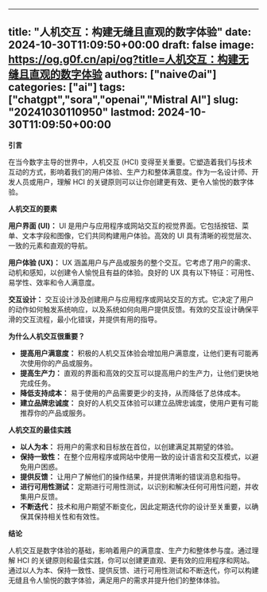 
---
title: "人机交互：构建无缝且直观的数字体验"
date: 2024-10-30T11:09:50+00:00
draft: false
image: https://og.g0f.cn/api/og?title=人机交互：构建无缝且直观的数字体验
authors: ["naiveのai"]
categories: ["ai"]
tags: ["chatgpt","sora","openai","Mistral AI"]
slug: "20241030110950"
lastmod: 2024-10-30T11:09:50+00:00
---
**引言**

在当今数字主导的世界中，人机交互 (HCI) 变得至关重要。它塑造着我们与技术互动的方式，影响着我们的用户体验、生产力和整体满意度。作为一名设计师、开发人员或用户，理解 HCI 的关键原则可以让你创建更有效、更令人愉悦的数字体验。

**人机交互的要素**

**用户界面 (UI)：** UI 是用户与应用程序或网站交互的视觉界面。它包括按钮、菜单、文本字段和图像，它们共同构建用户体验。高效的 UI 具有清晰的视觉层次、一致的元素和直观的导航。

**用户体验 (UX)：** UX 涵盖用户与产品或服务的整个交互。它考虑了用户的需求、动机和感知，以创建令人愉悦且有益的体验。良好的 UX 具有以下特征：可用性、易学性、效率和令人满意度。

**交互设计：** 交互设计涉及创建用户与应用程序或网站交互的方式。它决定了用户的动作如何触发系统响应，以及系统如何向用户提供反馈。有效的交互设计确保平滑的交互流程，最小化错误，并提供有用的指导。

**为什么人机交互很重要？**

* **提高用户满意度：** 积极的人机交互体验会增加用户满意度，让他们更有可能再次使用你的产品或服务。
* **提高生产力：** 直观的界面和高效的交互可以提高用户的生产力，让他们更快地完成任务。
* **降低支持成本：** 易于使用的产品需要更少的支持，从而降低了总体成本。
* **建立品牌忠诚度：** 良好的人机交互体验可以建立品牌忠诚度，使用户更有可能推荐你的产品或服务。

**人机交互的最佳实践**

* **以人为本：** 将用户的需求和目标放在首位，以创建满足其期望的体验。
* **保持一致性：** 在整个应用程序或网站中使用一致的设计语言和交互模式，以避免用户困惑。
* **提供反馈：** 让用户了解他们的操作结果，并提供清晰的错误消息和指导。
* **进行可用性测试：** 定期进行可用性测试，以识别和解决任何可用性问题，并收集用户反馈。
* **不断迭代：** 技术和用户期望不断变化，因此定期迭代你的设计至关重要，以确保其保持相关性和有效性。

**结论**

人机交互是数字体验的基础，影响着用户的满意度、生产力和整体参与度。通过理解 HCI 的关键原则和最佳实践，你可以创建更直观、更有效的应用程序和网站。通过以人为本、保持一致性、提供反馈、进行可用性测试和不断迭代，你可以构建无缝且令人愉悦的数字体验，满足用户的需求并提升他们的整体体验。
